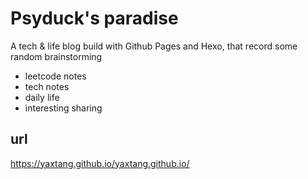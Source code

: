 # Psyduck's paradise 

A tech & life blog build with Github Pages and Hexo, that record some random brainstorming
- leetcode notes
- tech notes
- daily life 
- interesting sharing 


## url
https://yaxtang.github.io/yaxtang.github.io/
